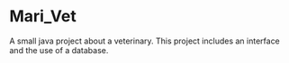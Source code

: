 # Mari_Vet
A small java project about a veterinary. This project includes an interface and the use of a database.
